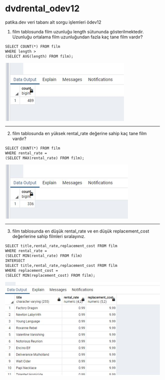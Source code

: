 # dvdrental_odev12
patika.dev veri tabanı alt sorgu işlemleri ödev12

1) film tablosunda film uzunluğu length sütununda gösterilmektedir. Uzunluğu ortalama film uzunluğundan fazla kaç tane film vardır?
```
SELECT COUNT(*) FROM film
WHERE length >
(SELECT AVG(length) FROM film);
```
![1](sorgu_1.jpg)
***
2) film tablosunda en yüksek rental_rate değerine sahip kaç tane film vardır?
```
SELECT COUNT(*) FROM film
WHERE rental_rate =
(SELECT MAX(rental_rate) FROM film);
```
![2](sorgu_2.jpg)
***
3) film tablosunda en düşük rental_rate ve en düşük replacement_cost değerlerine sahip filmleri sıralayınız.
```
SELECT title,rental_rate,replacement_cost FROM film 
WHERE rental_rate =
(SELECT MIN(rental_rate) FROM film)
INTERSECT
SELECT title,rental_rate,replacement_cost FROM film 
WHERE replacement_cost =
(SELECT MIN(replacement_cost) FROM film);
```
![3](sorgu_3.jpg)


